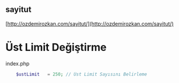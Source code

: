 ## sayitut
[http://ozdemirozkan.com/sayitut/](http://ozdemirozkan.com/sayitut/)

# Üst Limit Değiştirme

index.php
``` php
	$ustLimit   = 250; // Üst Limit Sayısını Belirleme
```
